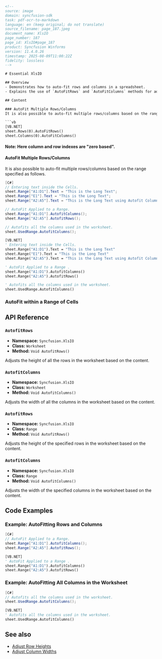 ```html
<!-- 
source: image
domain: syncfusion-sdk
task: pdf-ocr-to-markdown
language: en (keep original; do not translate)
source_filename: page_187.jpeg
document_name: XlsIO
page_number: 187
page_id: XlsIO#page_187
product: Syncfusion Winforms
version: 11.4.0.26
timestamp: 2025-08-09T11:00:22Z
fidelity: lossless
-->

# Essential XlsIO

## Overview
- Demonstrates how to auto-fit rows and columns in a spreadsheet.
- Explains the use of `AutoFitRows` and `AutoFitColumns` methods for adjusting row and column dimensions based on content.

## Content

### AutoFit Multiple Rows/Columns
It is also possible to auto-fit multiple rows/columns based on the range specified as follows.

```vb
[VB.NET]
sheet.Rows(0).AutoFitRows()
sheet.Columns(0).AutoFitColumns()
```

#### Note: Here column and row indexes are "zero based".

#### AutoFit Multiple Rows/Columns

It is also possible to auto-fit multiple rows/columns based on the range specified as follows.

```csharp
[C#]
// Entering text inside the Cells.
sheet.Range["A1:D1"].Text = "This is the Long Text";
sheet.Range["E1"].Text = "This is the Long Text";
sheet.Range["A2:A5"].Text = "This is the Long Text using Autofit Columns and Rows";

// AutoFit Applied to a Range.
sheet.Range["A1:D1"].AutofitColumns();
sheet.Range["A2:A5"].AutofitRows();

// Autofits all the columns used in the worksheet.
sheet.UsedRange.AutofitColumns();
```

```vb
[VB.NET]
' Entering text inside the Cells.
sheet.Range("A1:D1").Text = "This is the Long Text"
sheet.Range("E1").Text = "This is the Long Text"
sheet.Range("A2:A5").Text = "This is the Long Text using Autofit Columns and Rows"

' AutoFit Applied to a Range .
sheet.Range("A1:D1").AutofitColumns()
sheet.Range("A2:A5").AutofitRows()

' Autofits all the columns used in the worksheet.
sheet.UsedRange.AutofitColumns()
```

### AutoFit within a Range of Cells

## API Reference

### `AutofitRows`

- **Namespace:** `Syncfusion.XlsIO`
- **Class:** `Worksheet`
- **Method:** `Void AutofitRows()`

Adjusts the height of all the rows in the worksheet based on the content.

### `AutofitColumns`

- **Namespace:** `Syncfusion.XlsIO`
- **Class:** `Worksheet`
- **Method:** `Void AutofitColumns()`

Adjusts the width of all the columns in the worksheet based on the content.

### `AutofitRows`

- **Namespace:** `Syncfusion.XlsIO`
- **Class:** `Range`
- **Method:** `Void AutofitRows()`

Adjusts the height of the specified rows in the worksheet based on the content.

### `AutofitColumns`

- **Namespace:** `Syncfusion.XlsIO`
- **Class:** `Range`
- **Method:** `Void AutofitColumns()`

Adjusts the width of the specified columns in the worksheet based on the content.

## Code Examples

### Example: AutoFitting Rows and Columns

```csharp
[C#]
// AutoFit Applied to a Range.
sheet.Range["A1:D1"].AutofitColumns();
sheet.Range["A2:A5"].AutofitRows();
```

```vb
[VB.NET]
' AutoFit Applied to a Range .
sheet.Range("A1:D1").AutofitColumns()
sheet.Range("A2:A5").AutofitRows()
```

### Example: AutoFitting All Columns in the Worksheet

```csharp
[C#]
// Autofits all the columns used in the worksheet.
sheet.UsedRange.AutofitColumns();
```

```vb
[VB.NET]
' Autofits all the columns used in the worksheet.
sheet.UsedRange.AutofitColumns()
```

## See also
- [Adjust Row Heights](#adjust-row-heights)
- [Adjust Column Widths](#adjust-column-widths)

<!-- tags: XlsIO, autofit, rows, columns, worksheet, range, Syncfusion, Winforms keywords: autofitrows, autofitcolumns, adjustrowheights, adjustcolumnwidths, usedrange, xlsx -->
```